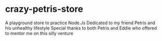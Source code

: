 # crazy-petris-store
A playground store to practice Node.Js
Dedicated to my friend Petris and his unhealthy lifestyle
Special thanks to both Petris and Eddie who offered to mentor me on this silly venture
